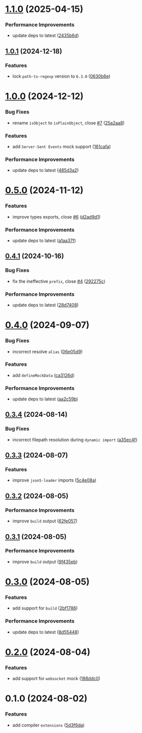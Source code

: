 # [1.1.0](https://github.com/pengzhanbo/rspack-plugin-mock/compare/v1.0.1...v1.1.0) (2025-04-15)


### Performance Improvements

* update deps to latest ([2435b6d](https://github.com/pengzhanbo/rspack-plugin-mock/commit/2435b6d2855a1da6935330f334331e673310bea9))



## [1.0.1](https://github.com/pengzhanbo/rspack-plugin-mock/compare/v1.0.0...v1.0.1) (2024-12-18)


### Features

* lock `path-to-regexp` version to `6.3.0` ([0630b6e](https://github.com/pengzhanbo/rspack-plugin-mock/commit/0630b6e1ac74fadf75a370022ad0f879b4e61643))



# [1.0.0](https://github.com/pengzhanbo/rspack-plugin-mock/compare/v0.5.0...v1.0.0) (2024-12-12)


### Bug Fixes

* rename `isObject` to `isPlainObject`, close [#7](https://github.com/pengzhanbo/rspack-plugin-mock/issues/7) ([25a2aa8](https://github.com/pengzhanbo/rspack-plugin-mock/commit/25a2aa859c4ea76715f72227668a5d15929035f5))


### Features

* add `Server-Sent Events` mock support ([161cafa](https://github.com/pengzhanbo/rspack-plugin-mock/commit/161cafa9b4421cc5155c6ba5ef24fd361cb95b89))


### Performance Improvements

* update deps to latest ([485d3a2](https://github.com/pengzhanbo/rspack-plugin-mock/commit/485d3a24129827a06a024ba83e2ca41d6deebcfa))



# [0.5.0](https://github.com/pengzhanbo/rspack-plugin-mock/compare/v0.4.1...v0.5.0) (2024-11-12)


### Features

* improve types exports, close [#6](https://github.com/pengzhanbo/rspack-plugin-mock/issues/6) ([d2ad9d1](https://github.com/pengzhanbo/rspack-plugin-mock/commit/d2ad9d1b560c31353ccdd3c785e7f2f0bc4a54ee))


### Performance Improvements

* update deps to latest ([a1aa37f](https://github.com/pengzhanbo/rspack-plugin-mock/commit/a1aa37f44a7e8c45007e56b1cc429ddf827db6a2))



## [0.4.1](https://github.com/pengzhanbo/rspack-plugin-mock/compare/v0.4.0...v0.4.1) (2024-10-16)


### Bug Fixes

* fix the ineffective `prefix`, close [#4](https://github.com/pengzhanbo/rspack-plugin-mock/issues/4) ([292275c](https://github.com/pengzhanbo/rspack-plugin-mock/commit/292275cb1403de8075ea4bbb213b05c8f95c8285))


### Performance Improvements

* update deps to latest ([28d7408](https://github.com/pengzhanbo/rspack-plugin-mock/commit/28d74082414b3600f819cb51e18a61476297aa35))



# [0.4.0](https://github.com/pengzhanbo/rspack-plugin-mock/compare/v0.3.4...v0.4.0) (2024-09-07)


### Bug Fixes

* incorrect resolve `alias` ([06e05d9](https://github.com/pengzhanbo/rspack-plugin-mock/commit/06e05d9d8cab4ec4766659c8bb04b0d3d738065d))


### Features

* add `defineMockData` ([ca3126d](https://github.com/pengzhanbo/rspack-plugin-mock/commit/ca3126d5f86e4b0d5b7758fa847bc16749eb5333))


### Performance Improvements

* update deps to latest ([aa2c59b](https://github.com/pengzhanbo/rspack-plugin-mock/commit/aa2c59b6d5d9f2e3ed51379cde3be56b0a5a4f89))



## [0.3.4](https://github.com/pengzhanbo/rspack-plugin-mock/compare/v0.3.3...v0.3.4) (2024-08-14)


### Bug Fixes

* incorrect filepath resolution during `dynamic import` ([a35ec4f](https://github.com/pengzhanbo/rspack-plugin-mock/commit/a35ec4fb6b3a5fbac790325ecc98f2a528305d91))



## [0.3.3](https://github.com/pengzhanbo/rspack-plugin-mock/compare/v0.3.2...v0.3.3) (2024-08-07)


### Features

* improve `json5-loader` imports ([5c4e08a](https://github.com/pengzhanbo/rspack-plugin-mock/commit/5c4e08a92e38317c57f67a2cf8a8500c732d7bb4))



## [0.3.2](https://github.com/pengzhanbo/rspack-plugin-mock/compare/v0.3.1...v0.3.2) (2024-08-05)


### Performance Improvements

* improve `build` output ([62fe057](https://github.com/pengzhanbo/rspack-plugin-mock/commit/62fe05799f392414f6f95f13455f755bd0ef676d))



## [0.3.1](https://github.com/pengzhanbo/rspack-plugin-mock/compare/v0.3.0...v0.3.1) (2024-08-05)


### Performance Improvements

* improve `build` output ([9f435eb](https://github.com/pengzhanbo/rspack-plugin-mock/commit/9f435ebb84aa9043b2dbebd9a583eafa967a0ae8))



# [0.3.0](https://github.com/pengzhanbo/rspack-plugin-mock/compare/v0.2.0...v0.3.0) (2024-08-05)


### Features

* add support for `build` ([2bf1786](https://github.com/pengzhanbo/rspack-plugin-mock/commit/2bf1786a6beefc7a071f2a966dba565ea561bab8))


### Performance Improvements

* update deps to latest ([8d55448](https://github.com/pengzhanbo/rspack-plugin-mock/commit/8d554482b33665bb0669635a097d8a6adf16be4e))



# [0.2.0](https://github.com/pengzhanbo/rspack-plugin-mock/compare/v0.1.0...v0.2.0) (2024-08-04)


### Features

* add support for `websocket` mock ([188ddc0](https://github.com/pengzhanbo/rspack-plugin-mock/commit/188ddc0f78f6ce7c7b2fc82f0fe8a5b7515f36dd))



# 0.1.0 (2024-08-02)


### Features

* add compiler `extensions` ([5d3f6da](https://github.com/pengzhanbo/rspack-plugin-mock/commit/5d3f6dada83ed69e56b028b5aa4ad6d40f6890b0))



